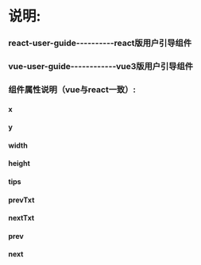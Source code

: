 # 说明:
### react-user-guide----------react版用户引导组件
### vue-user-guide------------vue3版用户引导组件

### 组件属性说明（vue与react一致）:
#### x
#### y
#### width
#### height
#### tips
#### prevTxt
#### nextTxt
#### prev
#### next
